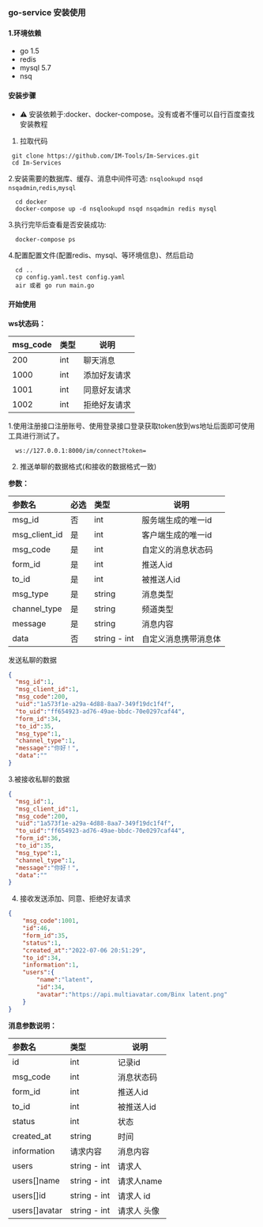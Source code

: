 ### go-service 安装使用

#### 1.环境依赖
 * go 1.5
 * redis
 * mysql 5.7
 * nsq


####  安装步骤

 * ⚠️ 安装依赖于:docker、docker-compose。没有或者不懂可以自行百度查找安装教程
 
  1. 拉取代码
 ```shell
  git clone https://github.com/IM-Tools/Im-Services.git
  cd Im-Services
 ```
  2.安装需要的数据库、缓存、消息中间件可选: `nsqlookupd nsqd nsqadmin`,`redis`,`mysql`
```shell
  cd docker
  docker-compose up -d nsqlookupd nsqd nsqadmin redis mysql
```
  3.执行完毕后查看是否安装成功:
```shell
  docker-compose ps
```
  4.配置配置文件(配置redis、mysql、等环境信息)、然后启动
```shell
  cd ..
  cp config.yaml.test config.yaml
  air 或者 go run main.go
```

#### 开始使用
**ws状态码：**

| msg_code | 类型          | 说明     |
|:---------|-------------|--------|
| 200      | int           | 聊天消息   |
| 1000     | int           | 添加好友请求 |
| 1001     | int           | 同意好友请求 |
| 1002     | int           | 拒绝好友请求 |


  1.使用注册接口注册账号、使用登录接口登录获取token放到ws地址后面即可使用工具进行测试了。
 ```shell
   ws://127.0.0.1:8000/im/connect?token=
 ```
  2. 推送单聊的数据格式(和接收的数据格式一致)
  
**参数：**

|参数名| 必选  | 类型           | 说明         |
|:----    |:----|:-------------|------------|
|msg_id  | 否   | int          | 服务端生成的唯一id |
|msg_client_id  | 是   | int          | 客户端生成的唯一id |
|msg_code  | 是   | int          | 自定义的消息状态码  |
|form_id  | 是   | int          | 推送人id      |
|to_id  | 是   | int          | 被推送人id     |
|msg_type  | 是   | string       | 消息类型       |
|channel_type  | 是   | string       | 频道类型       |
|message  | 是   | string       | 消息内容       |
|data  | 否   | string - int | 自定义消息携带消息体 |

发送私聊的数据
```json
{
  "msg_id":1,
  "msg_client_id":1, 
  "msg_code":200,
  "uid":"1a573f1e-a29a-4d88-8aa7-349f19dc1f4f",
  "to_uid":"ff654923-ad76-49ae-bbdc-70e0297caf44",
  "form_id":34,
  "to_id":35,
  "msg_type":1,
  "channel_type":1,
  "message":"你好！",
  "data":""
}
```
 3.被接收私聊的数据

```json
{
  "msg_id":1,
  "msg_client_id":1, 
  "msg_code":200,
  "uid":"1a573f1e-a29a-4d88-8aa7-349f19dc1f4f",
  "to_uid":"ff654923-ad76-49ae-bbdc-70e0297caf44",
  "form_id":36,
  "to_id":35,
  "msg_type":1,
  "channel_type":1,
  "message":"你好！",
  "data":""
}
```
 4. 接收发送添加、同意、拒绝好友请求
```json
{
    "msg_code":1001, 
    "id":46,
    "form_id":35,
    "status":1,
    "created_at":"2022-07-06 20:51:29",
    "to_id":34,
    "information":1,
    "users":{
        "name":"latent",
        "id":34,
        "avatar":"https://api.multiavatar.com/Binx latent.png"
    }
}
```

**消息参数说明：**

| 参数名              | 类型           | 说明      |
|:-----------------|:-------------|---------|
| id               | int          | 记录id    |
| msg_code        | int          | 消息状态码   |
| form_id            | int          | 推送人id   |
| to_id            | int          | 被推送人id  |
| status           | int          | 状态      |
| created_at       | string       | 时间      |
| information       | 请求内容         | 消息内容    |
| users              | string - int | 请求人     |
| users[]name        | string - int | 请求人name |
| users[]id         | string - int | 请求人 id  |
| users[]avatar     | string - int | 请求人 头像  |